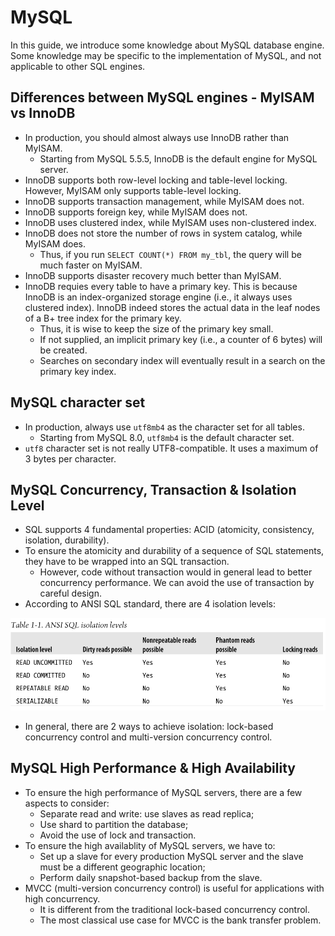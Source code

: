# MySQL

In this guide, we introduce some knowledge about MySQL database engine. Some knowledge may be specific to the implementation of MySQL, and not applicable to other SQL engines.

## Differences between MySQL engines - MyISAM vs InnoDB

- In production, you should almost always use InnoDB rather than MyISAM.
	- Starting from MySQL 5.5.5, InnoDB is the default engine for MySQL server.
- InnoDB supports both row-level locking and table-level locking. However, MyISAM only supports table-level locking.
- InnoDB supports transaction management, while MyISAM does not.
- InnoDB supports foreign key, while MyISAM does not.
- InnoDB uses clustered index, while MyISAM uses non-clustered index.
- InnoDB does not store the number of rows in system catalog, while MyISAM does.
	- Thus, if you run `SELECT COUNT(*) FROM my_tbl`, the query will be much faster on MyISAM.
- InnoDB supports disaster recovery much better than MyISAM.
- InnoDB requies every table to have a primary key. This is because InnoDB is an index-organized storage engine (i.e., it always uses clustered index). InnoDB indeed stores the actual data in the leaf nodes of a B+ tree index for the primary key.
    - Thus, it is wise to keep the size of the primary key small.
    - If not supplied, an implicit primary key (i.e., a counter of 6 bytes) will be created.
    - Searches on secondary index will eventually result in a search on the primary key index.

## MySQL character set

- In production, always use `utf8mb4` as the character set for all tables.
	- Starting from MySQL 8.0, `utf8mb4` is the default character set.
- `utf8` character set is not really UTF8-compatible. It uses a maximum of 3 bytes per character.

## MySQL Concurrency, Transaction & Isolation Level

- SQL supports 4 fundamental properties: ACID (atomicity, consistency, isolation, durability).
- To ensure the atomicity and durability of a sequence of SQL statements, they have to be wrapped into an SQL transaction.
	- However, code without transaction would in general lead to better concurrency performance. We can avoid the use of transaction by careful design.
- According to ANSI SQL standard, there are 4 isolation levels:

![Isolation Levels](../img/sql_isolation.png)

- In general, there are 2 ways to achieve isolation: lock-based concurrency control and multi-version concurrency control.

## MySQL High Performance & High Availability

- To ensure the high performance of MySQL servers, there are a few aspects to consider:
	- Separate read and write: use slaves as read replica;
	- Use shard to partition the database;
	- Avoid the use of lock and transaction.
- To ensure the high availablity of MySQL servers, we have to:
	- Set up a slave for every production MySQL server and the slave must be a different geographic location;
	- Perform daily snapshot-based backup from the slave.
- MVCC (multi-version concurrency control) is useful for applications with high concurrency.
	- It is different from the traditional lock-based concurrency control.
	- The most classical use case for MVCC is the bank transfer problem.
